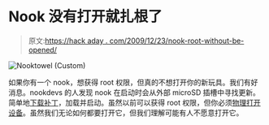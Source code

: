 # Nook 没有打开就扎根了

> 原文:[https://hack aday . com/2009/12/23/nook-root-without-be-opened/](https://hackaday.com/2009/12/23/nook-rooted-without-being-opened/)

![](../Images/e18f2db7530809ce0b46b929b6b83407.png "Nooktowel (Custom)")

如果你有一个 nook，想获得 root 权限，但真的不想打开你的新玩具。我们有好消息。nookdevs 的人发现 nook 在启动时会从外部 microSD 插槽中寻找更新。简单地[下载补丁](http://www.nookdevs.com/)，加载并启动。虽然以前可以获得 root 权限，但你必须[物理打开设备](http://hackaday.com/2009/12/17/how-to-root-a-nook/)。虽然我们无论如何都要打开它，但我们理解可能有人不愿意打开它。